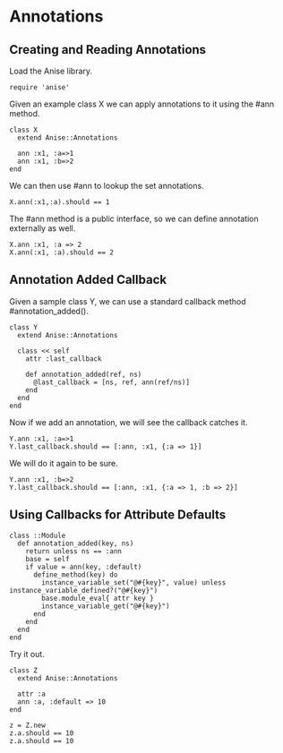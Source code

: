 # Annotations

## Creating and Reading Annotations

Load the Anise library.

    require 'anise'

Given an example class X we can apply annotations to it using the #ann method. 

    class X
      extend Anise::Annotations

      ann :x1, :a=>1
      ann :x1, :b=>2
    end

We can then use #ann to lookup the set annotations.

    X.ann(:x1,:a).should == 1

The #ann method is a public interface, so we can define annotation externally as well.

    X.ann :x1, :a => 2
    X.ann(:x1, :a).should == 2

## Annotation Added Callback

Given a sample class Y, we can use a standard callback method #annotation_added().

    class Y
      extend Anise::Annotations

      class << self
        attr :last_callback

        def annotation_added(ref, ns)
          @last_callback = [ns, ref, ann(ref/ns)]
        end
      end
    end

Now if we add an annotation, we will see the callback catches it.

    Y.ann :x1, :a=>1
    Y.last_callback.should == [:ann, :x1, {:a => 1}]

We will do it again to be sure.

    Y.ann :x1, :b=>2
    Y.last_callback.should == [:ann, :x1, {:a => 1, :b => 2}]

## Using Callbacks for Attribute Defaults

    class ::Module
      def annotation_added(key, ns)
        return unless ns == :ann
        base = self
        if value = ann(key, :default)
          define_method(key) do
            instance_variable_set("@#{key}", value) unless instance_variable_defined?("@#{key}")
            base.module_eval{ attr key }
            instance_variable_get("@#{key}")
          end 
        end
      end
    end

Try it out.

    class Z
      extend Anise::Annotations

      attr :a
      ann :a, :default => 10
    end

    z = Z.new
    z.a.should == 10
    z.a.should == 10

